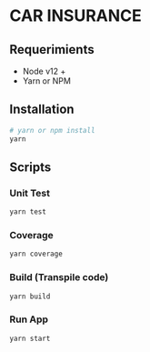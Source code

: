 # CAR INSURANCE

## Requerimients

* Node v12 +
* Yarn or NPM

## Installation

```sh
# yarn or npm install
yarn
```

## Scripts

### Unit Test

```sh
yarn test
```

### Coverage

```sh
yarn coverage
```

### Build (Transpile code)

```sh
yarn build
```

### Run App

```sh
yarn start
```
